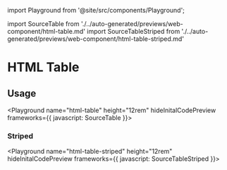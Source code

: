 import Playground from '@site/src/components/Playground';

import SourceTable from './../auto-generated/previews/web-component/html-table.md'
import SourceTableStriped from './../auto-generated/previews/web-component/html-table-striped.md'

# HTML Table

## Usage

<Playground
name="html-table" height="12rem"
hideInitalCodePreview
frameworks={{
  javascript: SourceTable
}}></Playground>

### Striped

<Playground
name="html-table-striped" height="12rem"
hideInitalCodePreview
frameworks={{
  javascript: SourceTableStriped
}}></Playground>
